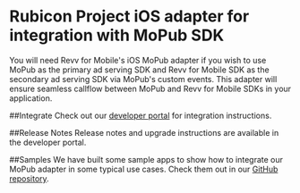 # Rubicon Project iOS adapter for integration with MoPub SDK

You will need Revv for Mobile's iOS MoPub adapter if you wish to use MoPub as the primary ad serving SDK and Revv for Mobile SDK as the secondary ad serving SDK via MoPub's custom events. This adapter will ensure seamless callflow between MoPub and Revv for Mobile SDKs in your application.

##Integrate
Check out our [developer portal](http://sdk.rubiconproject.com/iOS/index.html) for integration instructions.

##Release Notes
Release notes and upgrade instructions are available in the developer portal.

##Samples
We have built some sample apps to show how to integrate our MoPub adapter in some typical use cases. Check them out in our [GitHub repository](https://github.com/rubicon-project/RFMSDKAdapterSamples-iOS-MoPub).
